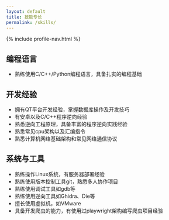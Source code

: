 ```yaml
---
layout: default
title: 技能专长
permalink: /skills/
---
```


{% include profile-nav.html %}

## 编程语言
- 熟练使用C/C++/Python编程语言，具备扎实的编程基础

## 开发经验
- 拥有QT平台开发经验，掌握数据库操作及开发技巧
- 有安卓以及C/C++程序逆向经验
- 熟悉逆向工程原理，具备丰富的程序逆向实践经验
- 熟悉常见cpu架构以及汇编指令
- 熟悉计算机网络基础架构和常见网络通信协议

## 系统与工具
- 熟练操作Linux系统，有服务器部署经验
- 熟练使用版本控制工具git，熟悉多人协作项目
- 熟练使用调试工具如gdb等
- 熟练使用逆向工具如Ghidra、Die等
- 擅长使用虚拟机，如VMware
- 具备开发爬虫的能力，有使用过playwright架构编写爬虫项目经验 

